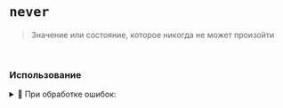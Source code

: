 # `never`
> Значение или состояние, которое никогда не может произойти

<br>

### Использование

  <details>
   <summary>🔹 При обработке ошибок:</summary>
    
  <br>
      
  ```typescript
  function throwError(message: string): never {
    throw new Error(message);
  }
  
  const errorMessage = "Something went wrong!";
  throwError(errorMessage); // Вызовет ошибку и завершит выполнение

  ```
  </details>
